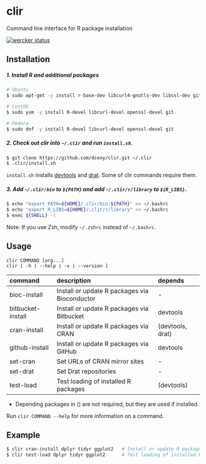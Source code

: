 clir
====

Command line interface for R package installation

[![wercker status](https://app.wercker.com/status/da3a4252a2993c3e515da0eed15a14fd/m "wercker status")](https://app.wercker.com/project/bykey/da3a4252a2993c3e515da0eed15a14fd)

Installation
------------

##### 1.  Install R and additional packages

```sh
# Ubuntu
$ sudo apt-get -y install r-base-dev libcurl4-gnutls-dev libssl-dev git

# CentOS
$ sudo yum -y install R-devel libcurl-devel openssl-devel git

# Fedora
$ sudo dnf -y install R-devel libcurl-devel openssl-devel git
```

##### 2.  Check out clir into `~/.clir` and run `install.sh`.

```sh
$ git clone https://github.com/dceoy/clir.git ~/.clir
$ .clir/install.sh
```

`install.sh` installs [devtools](https://github.com/hadley/devtools) and [drat](https://github.com/eddelbuettel/drat).
 Some of clir commands require them.

##### 3.  Add `~/.clir/bin` to `${PATH}` and add `~/.clir/r/library` to `${R_LIBS}`.

```sh
$ echo "export PATH=${HOME}/.clir/bin:${PATH}" >> ~/.bashrc
$ echo "export R_LIBS=${HOME}/.clir/r/library" >> ~/.bashrc
$ exec ${SHELL} -l
```

Note: If you use Zsh, modify `~/.zshrc` instead of `~/.bashrc`.

Usage
-----

```
clir COMMAND [arg...]
clir [ -h | --help | -v | --version ]
```

| command           | description                                   | depends          |
|:------------------|:----------------------------------------------|:-----------------|
| bioc-install      | Install or update R packages via Bioconductor | -                |
| bitbucket-install | Install or update R packages via Bitbucket    | devtools         |
| cran-install      | Install or update R packages via CRAN         | (devtools, drat) |
| github-install    | Install or update R packages via GitHub       | devtools         |
| set-cran          | Set URLs of CRAN mirror sites                 | -                |
| set-drat          | Set Drat repositories                         | -                |
| test-load         | Test loading of installed R packages          | (devtools)       |

* Depending packages in () are not required, but they are used if installed.

Run `clir COMMAND --help` for more information on a command.

Example
-------

```sh
$ clir cran-install dplyr tidyr ggplot2   # Install or update R packages via CRAN
$ clir test-load dplyr tidyr ggplot2      # Test loading of installed R packages
```
